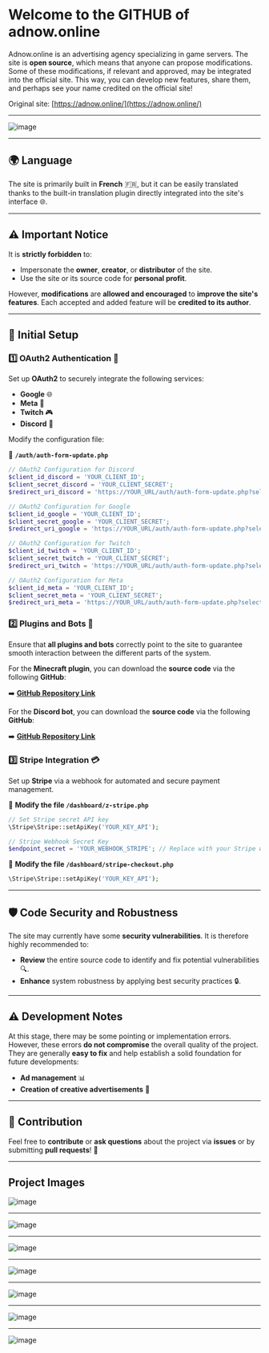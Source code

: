 # Welcome to the GITHUB of **adnow.online**

Adnow.online is an advertising agency specializing in game servers. The site is **open source**, which means that anyone can propose modifications. Some of these modifications, if relevant and approved, may be integrated into the official site. This way, you can develop new features, share them, and perhaps see your name credited on the official site!

Original site: [https://adnow.online/](https://adnow.online/)

---

![image](https://github.com/user-attachments/assets/b0f0c615-6052-44cb-baa3-f9806d5b63e8)

---

## 🌍 Language
The site is primarily built in **French** 🇫🇷, but it can be easily translated thanks to the built-in translation plugin directly integrated into the site's interface 🌐.

---

## ⚠️ Important Notice

It is **strictly forbidden** to:

- Impersonate the **owner**, **creator**, or **distributor** of the site.
- Use the site or its source code for **personal profit**.

However, **modifications** are **allowed and encouraged** to **improve the site's features**. Each accepted and added feature will be **credited to its author**.

---

## 🔧 Initial Setup

### 1️⃣ OAuth2 Authentication 🔐

Set up **OAuth2** to securely integrate the following services:

- **Google** 🌐
- **Meta** 📘
- **Twitch** 🎮
- **Discord** 💬

Modify the configuration file:

📂 **`/auth/auth-form-update.php`**

```php
// OAuth2 Configuration for Discord
$client_id_discord = 'YOUR_CLIENT_ID';
$client_secret_discord = 'YOUR_CLIENT_SECRET';
$redirect_uri_discord = 'https://YOUR_URL/auth/auth-form-update.php?selected_provider=discord';

// OAuth2 Configuration for Google
$client_id_google = 'YOUR_CLIENT_ID';
$client_secret_google = 'YOUR_CLIENT_SECRET';
$redirect_uri_google = 'https://YOUR_URL/auth/auth-form-update.php?selected_provider=google';

// OAuth2 Configuration for Twitch
$client_id_twitch = 'YOUR_CLIENT_ID';
$client_secret_twitch = 'YOUR_CLIENT_SECRET';
$redirect_uri_twitch = 'https://YOUR_URL/auth/auth-form-update.php?selected_provider=twitch';

// OAuth2 Configuration for Meta
$client_id_meta = 'YOUR_CLIENT_ID';
$client_secret_meta = 'YOUR_CLIENT_SECRET';
$redirect_uri_meta = 'https://YOUR_URL/auth/auth-form-update.php?selected_provider=meta';
```

### 2️⃣ Plugins and Bots 🤖

Ensure that **all plugins and bots** correctly point to the site to guarantee smooth interaction between the different parts of the system.

For the **Minecraft plugin**, you can download the **source code** via the following **GitHub**:

➡️ **[GitHub Repository Link](#)**

For the **Discord bot**, you can download the **source code** via the following **GitHub**:

➡️ **[GitHub Repository Link](#)**

### 3️⃣ Stripe Integration 💳

Set up **Stripe** via a webhook for automated and secure payment management.

📂 **Modify the file `/dashboard/z-stripe.php`**

```php
// Set Stripe secret API key
\Stripe\Stripe::setApiKey('YOUR_KEY_API');

// Stripe Webhook Secret Key
$endpoint_secret = 'YOUR_WEBHOOK_STRIPE'; // Replace with your Stripe webhook secret
```

📂 **Modify the file `/dashboard/stripe-checkout.php`**

```php
\Stripe\Stripe::setApiKey('YOUR_KEY_API');
```

---

## 🛡️ Code Security and Robustness

The site may currently have some **security vulnerabilities**. It is therefore highly recommended to:

- **Review** the entire source code to identify and fix potential vulnerabilities 🔍.
- **Enhance** system robustness by applying best security practices 🔒.

---

## ⚠️ Development Notes

At this stage, there may be some pointing or implementation errors. However, these errors **do not compromise** the overall quality of the project. They are generally **easy to fix** and help establish a solid foundation for future developments:

- **Ad management** 📊
- **Creation of creative advertisements** 🎨

---

## 🤝 Contribution

Feel free to **contribute** or **ask questions** about the project via **issues** or by submitting **pull requests**! 🚀

---

## Project Images

![image](https://github.com/user-attachments/assets/b0f0c615-6052-44cb-baa3-f9806d5b63e8)

---

![image](https://github.com/user-attachments/assets/51651748-65c8-417f-9b48-099817635a98)

---

![image](https://github.com/user-attachments/assets/3899a9f0-06a0-4ecc-bc11-430f7fffb690)

---

![image](https://github.com/user-attachments/assets/715bdefa-bace-4ba3-957a-b36b16b26483)

---

![image](https://github.com/user-attachments/assets/f786a044-52db-4d57-b8f9-fbde2df24287)

---

![image](https://github.com/user-attachments/assets/096d3b3f-edec-42bf-9dc5-8c5d19c40535)

---

![image](https://github.com/user-attachments/assets/9f5d784a-1674-47b8-afef-ddc40b8e9b93)
